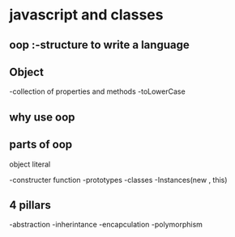 # javascript and classes

## oop :-structure to write a language

## Object 
-collection of properties and methods
-toLowerCase

## why use oop

## parts of oop 
object literal

-constructer function
-prototypes
-classes
-Instances(new , this)

## 4 pillars 
-abstraction 
-inherintance
-encapculation 
-polymorphism

